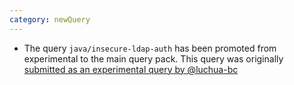 ```yaml
---
category: newQuery
---
```

* The query `java/insecure-ldap-auth` has been promoted from experimental to the main query pack. This query was originally [submitted as an experimental query by @luchua-bc](https://github.com/github/codeql/pull/4854)